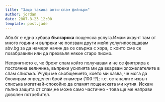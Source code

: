 ```yaml
---
title: "Защо такива анти-спам фийчъри"
author: jordan
date: 2007-8-23 12:00
template: post.jade
---
```


Абв.бг е една хубава **българска** пощенска услуга.Имам акаунт там от
много години и въпреки че ползвам други мейл услугипосещавам abv.bg за
да намеря начин да се свържа с хора, с които сме се позабравили или да
прехвъля някое старо писмо.

Неприятното е, че броят спам който получавам и не се филтрира е постоянна
величина, въпреки усилията ми да вкарвам зложелателите в спам списъка.
Учуди ме съобщението, което ми казва, че мога да блокирам определен брой
спамери (100 !?); т.е. останалите извън списъка могатнай-спокойно да
спамят пощенската ми кутия. Искам пълна защита от спам,не може само
частично - това ще ме направи доволен потребител.
